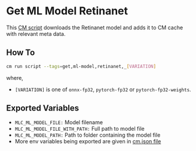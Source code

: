 # Get ML Model Retinanet
This [CM script](https://github.com/mlcommons/ck/blob/master/cm/docs/specs/script.md) downloads the Retinanet model and adds it to CM cache with relevant meta data. 

## How To
```bash
cm run script --tags=get,ml-model,retinanet,_[VARIATION]
```
where,
* `[VARIATION]` is one of `onnx-fp32`, `pytorch-fp32` or `pytorch-fp32-weights`.

## Exported Variables
* `MLC_ML_MODEL_FILE:` Model filename
* `MLC_ML_MODEL_FILE_WITH_PATH:` Full path to model file
* `MLC_ML_MODEL_PATH:` Path to folder containing the model file
* More env variables being exported are given in [cm.json file](_cm.json)

